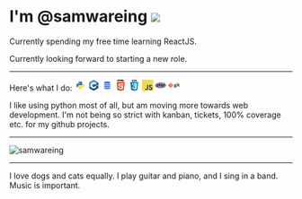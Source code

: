 I'm @samwareing
![](https://visitor-badge.glitch.me/badge?page_id=samwareing.samwareing)
========

Currently spending my free time learning ReactJS.

Currently looking forward to starting a new role.

--------

Here's what I do: 
<code><img height="20" src="https://raw.githubusercontent.com/github/explore/80688e429a7d4ef2fca1e82350fe8e3517d3494d/topics/python/python.png"></code>
<code><img height="20" src="https://raw.githubusercontent.com/github/explore/80688e429a7d4ef2fca1e82350fe8e3517d3494d/topics/cpp/cpp.png"></code>
<code><img height="20" src="https://raw.githubusercontent.com/github/explore/80688e429a7d4ef2fca1e82350fe8e3517d3494d/topics/sql/sql.png"></code>
<code><img height="20" src="https://raw.githubusercontent.com/github/explore/80688e429a7d4ef2fca1e82350fe8e3517d3494d/topics/html/html.png"></code>
<code><img height="20" src="https://raw.githubusercontent.com/github/explore/80688e429a7d4ef2fca1e82350fe8e3517d3494d/topics/css/css.png"></code>
<code><img height="20" src="https://raw.githubusercontent.com/github/explore/80688e429a7d4ef2fca1e82350fe8e3517d3494d/topics/javascript/javascript.png"></code>
<code><img height="20" src="https://raw.githubusercontent.com/github/explore/80688e429a7d4ef2fca1e82350fe8e3517d3494d/topics/php/php.png"></code>
<code><img height="20" src="https://raw.githubusercontent.com/github/explore/80688e429a7d4ef2fca1e82350fe8e3517d3494d/topics/git/git.png"></code>

I like using python most of all, but am moving more towards web development. I'm not being so strict with kanban, tickets, 100% coverage etc. for my github projects.

--------
<img src="https://github-readme-stats.vercel.app/api?username=samwareing&show_icons=true&theme=blue-green" alt="samwareing" />
<!--<img src="https://github-readme-stats.vercel.app/api/top-langs/?username=samwareing&theme=blue-green" alt="samwareing" /> -->
  
--------
  
I love dogs and cats equally. I play guitar and piano, and I sing in a band. Music is important.
